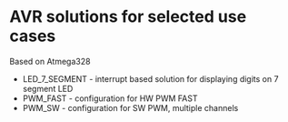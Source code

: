 
# AVR solutions for selected use cases
Based on Atmega328
* LED_7_SEGMENT - interrupt based solution for displaying digits on 7 segment LED
* PWM_FAST - configuration for HW PWM FAST
* PWM_SW - configuration for SW PWM, multiple channels
